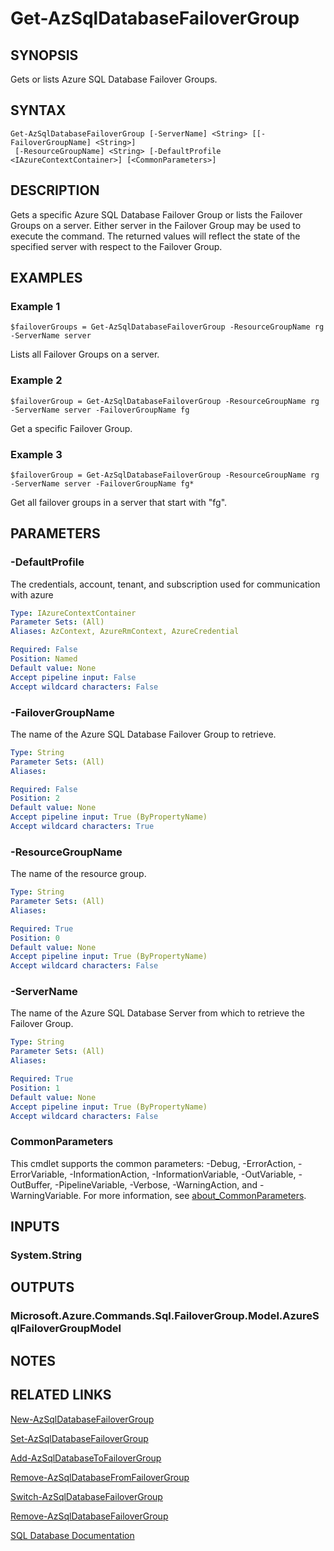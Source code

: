 ﻿---
external help file: Microsoft.Azure.PowerShell.Cmdlets.Sql.dll-Help.xml
Module Name: Az.Sql
online version: https://learn.microsoft.com/powershell/module/az.sql/get-azsqldatabasefailovergroup
schema: 2.0.0
---

# Get-AzSqlDatabaseFailoverGroup

## SYNOPSIS
Gets or lists Azure SQL Database Failover Groups.

## SYNTAX

```
Get-AzSqlDatabaseFailoverGroup [-ServerName] <String> [[-FailoverGroupName] <String>]
 [-ResourceGroupName] <String> [-DefaultProfile <IAzureContextContainer>] [<CommonParameters>]
```

## DESCRIPTION
Gets a specific Azure SQL Database Failover Group or lists the Failover Groups on a server.
Either server in the Failover Group may be used to execute the command.
The returned values will reflect the state of the specified server with respect to the Failover Group.

## EXAMPLES

### Example 1
```
$failoverGroups = Get-AzSqlDatabaseFailoverGroup -ResourceGroupName rg -ServerName server
```

Lists all Failover Groups on a server.

### Example 2
```
$failoverGroup = Get-AzSqlDatabaseFailoverGroup -ResourceGroupName rg -ServerName server -FailoverGroupName fg
```

Get a specific Failover Group.

### Example 3
```
$failoverGroup = Get-AzSqlDatabaseFailoverGroup -ResourceGroupName rg -ServerName server -FailoverGroupName fg*
```

Get all failover groups in a server that start with "fg".

## PARAMETERS

### -DefaultProfile
The credentials, account, tenant, and subscription used for communication with azure

```yaml
Type: IAzureContextContainer
Parameter Sets: (All)
Aliases: AzContext, AzureRmContext, AzureCredential

Required: False
Position: Named
Default value: None
Accept pipeline input: False
Accept wildcard characters: False
```

### -FailoverGroupName
The name of the Azure SQL Database Failover Group to retrieve.

```yaml
Type: String
Parameter Sets: (All)
Aliases:

Required: False
Position: 2
Default value: None
Accept pipeline input: True (ByPropertyName)
Accept wildcard characters: True
```

### -ResourceGroupName
The name of the resource group.

```yaml
Type: String
Parameter Sets: (All)
Aliases:

Required: True
Position: 0
Default value: None
Accept pipeline input: True (ByPropertyName)
Accept wildcard characters: False
```

### -ServerName
The name of the Azure SQL Database Server from which to retrieve the Failover Group.

```yaml
Type: String
Parameter Sets: (All)
Aliases:

Required: True
Position: 1
Default value: None
Accept pipeline input: True (ByPropertyName)
Accept wildcard characters: False
```

### CommonParameters
This cmdlet supports the common parameters: -Debug, -ErrorAction, -ErrorVariable, -InformationAction, -InformationVariable, -OutVariable, -OutBuffer, -PipelineVariable, -Verbose, -WarningAction, and -WarningVariable. For more information, see [about_CommonParameters](http://go.microsoft.com/fwlink/?LinkID=113216).

## INPUTS

### System.String
## OUTPUTS

### Microsoft.Azure.Commands.Sql.FailoverGroup.Model.AzureSqlFailoverGroupModel
## NOTES

## RELATED LINKS

[New-AzSqlDatabaseFailoverGroup]()

[Set-AzSqlDatabaseFailoverGroup]()

[Add-AzSqlDatabaseToFailoverGroup]()

[Remove-AzSqlDatabaseFromFailoverGroup]()

[Switch-AzSqlDatabaseFailoverGroup]()

[Remove-AzSqlDatabaseFailoverGroup]()

[SQL Database Documentation](https://learn.microsoft.com/azure/sql-database/)


